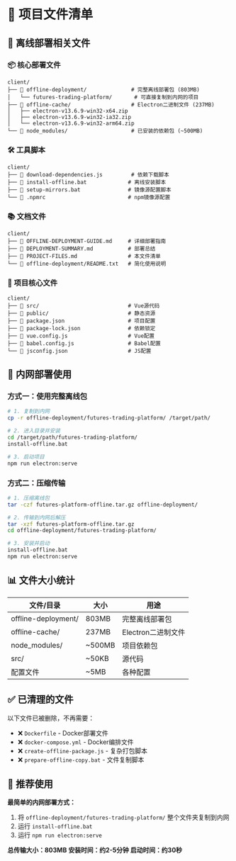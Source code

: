 # 📁 项目文件清单

## 🎯 离线部署相关文件

### 📦 核心部署文件
```
client/
├── 📁 offline-deployment/              # 完整离线部署包 (803MB)
│   └── futures-trading-platform/       # 可直接复制到内网的项目
├── 📁 offline-cache/                   # Electron二进制文件 (237MB)
│   ├── electron-v13.6.9-win32-x64.zip
│   ├── electron-v13.6.9-win32-ia32.zip
│   └── electron-v13.6.9-win32-arm64.zip
└── 📁 node_modules/                    # 已安装的依赖包 (~500MB)
```

### 🛠️ 工具脚本
```
client/
├── 📄 download-dependencies.js         # 依赖下载脚本
├── 📄 install-offline.bat             # 离线安装脚本
├── 📄 setup-mirrors.bat               # 镜像源配置脚本
└── 📄 .npmrc                          # npm镜像源配置
```

### 📚 文档文件
```
client/
├── 📄 OFFLINE-DEPLOYMENT-GUIDE.md     # 详细部署指南
├── 📄 DEPLOYMENT-SUMMARY.md           # 部署总结
├── 📄 PROJECT-FILES.md                # 本文件清单
└── 📄 offline-deployment/README.txt   # 简化使用说明
```

### 🔧 项目核心文件
```
client/
├── 📁 src/                            # Vue源代码
├── 📁 public/                         # 静态资源
├── 📄 package.json                    # 项目配置
├── 📄 package-lock.json               # 依赖锁定
├── 📄 vue.config.js                   # Vue配置
├── 📄 babel.config.js                 # Babel配置
└── 📄 jsconfig.json                   # JS配置
```

## 🚀 内网部署使用

### 方式一：使用完整离线包
```bash
# 1. 复制到内网
cp -r offline-deployment/futures-trading-platform/ /target/path/

# 2. 进入目录并安装
cd /target/path/futures-trading-platform/
install-offline.bat

# 3. 启动项目
npm run electron:serve
```

### 方式二：压缩传输
```bash
# 1. 压缩离线包
tar -czf futures-platform-offline.tar.gz offline-deployment/

# 2. 传输到内网后解压
tar -xzf futures-platform-offline.tar.gz
cd offline-deployment/futures-trading-platform/

# 3. 安装并启动
install-offline.bat
npm run electron:serve
```

## 📊 文件大小统计

| 文件/目录 | 大小 | 用途 |
|-----------|------|------|
| offline-deployment/ | 803MB | 完整离线部署包 |
| offline-cache/ | 237MB | Electron二进制文件 |
| node_modules/ | ~500MB | 项目依赖包 |
| src/ | ~50KB | 源代码 |
| 配置文件 | ~5MB | 各种配置 |

## ✅ 已清理的文件

以下文件已被删除，不再需要：
- ❌ `Dockerfile` - Docker部署文件
- ❌ `docker-compose.yml` - Docker编排文件  
- ❌ `create-offline-package.js` - 复杂打包脚本
- ❌ `prepare-offline-copy.bat` - 文件复制脚本

## 🎯 推荐使用

**最简单的内网部署方式：**
1. 将 `offline-deployment/futures-trading-platform/` 整个文件夹复制到内网
2. 运行 `install-offline.bat`
3. 运行 `npm run electron:serve`

**总传输大小：803MB**
**安装时间：约2-5分钟**
**启动时间：约30秒**
